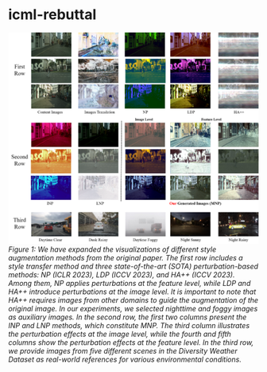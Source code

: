 # icml-rebuttal
![Screenshot](1.png)
*Figure 1: We have expanded the visualizations of different style augmentation methods from the original paper. The first row includes a style transfer method and three state-of-the-art (SOTA) perturbation-based methods: NP (ICLR 2023), LDP (ICCV 2023), and HA++ (ICCV 2023). Among them, NP applies perturbations at the feature level, while LDP and HA++ introduce perturbations at the image level. It is important to note that HA++ requires images from other domains to guide the augmentation of the original image. In our experiments, we selected nighttime and foggy images as auxiliary images. In the second row, the first two columns present the INP and LNP methods, which constitute MNP. The third column illustrates the perturbation effects at the image level, while the fourth and fifth columns show the perturbation effects at the feature level. In the third row, we provide images from five different scenes in the Diversity Weather Dataset as real-world references for various environmental conditions.*
